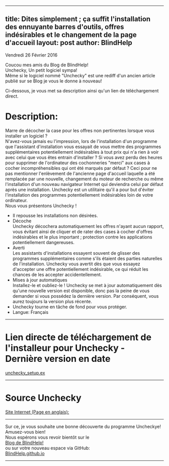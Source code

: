 ﻿
---
title: Dites simplement ; ça suffit l'installation des ennuyante  barres d'outils, offres indésirables et le changement de la page d'accueil
layout: post
author: BlindHelp
---

<footer>Vendredi 26 Février 2016</footer>


Coucou mes amis du Blog de BlindHelp!   
Unchecky, Un petit logiciel sympa!   
Même si le logiciel  nommé "Unchecky" est une rediff d'un ancien article publié sur se Blog je vous le donne à nouveau!   

Ci-dessous, je vous met sa description ainsi qu'un lien de téléchargement direct.   

# Description: #
Marre de décocher la case pour les offres non pertinentes lorsque vous installer un logiciel ?    
N'avez-vous jamais eu l'impression, lors de l'installation d'un programme que l'assistant d'installation vous essayait de vous mettre des programmes supplémentaires potentiellement indésirables à tout prix qui n'a rien à voir avec celui que vous êtes entrain d'installer ? Si vous avez perdu des heures pour supprimer de l'ordinateur des cochonneries "merci" aux cases à cocher incompréhensibles qui ont été marqués par défaut ? Ceci pour ne pas mentionner l'enlèvement de l'ancienne page d'accueil laquelle a été remplacée par une nouvelle, changement du  moteur de recherche ou même l'installation d'un nouveau navigateur Internet qui deviendra celui par défaut après une installation. Unchecky est un utilitaire qu'il a pour but d'éviter l'installation des programmes potentiellement indésirables loin de votre ordinateur.     
Nous vous présentons Unchecky !   


- Il repousse les installations non désirées.    
- Décoche    
Unchecky décochera automatiquement les offres n'ayant aucun rapport, vous évitant ainsi de cliquer et de rater des cases à cocher d'offres indésirables et le plus important ; protection contre les applications potentiellement dangereuses.   
- Averti   
Les assistants d'installations essayent souvent de glisser des programmes supplémentaires comme s'ils étaient des parties naturelles de l'installation. Unchecky vous avertit dès que vous essayez d'accepter une offre potentiellement indésirable, ce qui réduit les chances de les accepter accidentellement.    
- Mises à jour automatiques    
Installez-le et oubliez-le ! Unchecky se met à jour automatiquement dès qu'une nouvelle version est disponible, donc pas la peine de vous demander si vous possédez la dernière version. Par conséquent, vous aurez toujours la version plus récente.    
- Unchecky tourne en tâche de fond pour vous protéger.    
- Langue: Français    

------------------------------------------------------------------------

# Lien directe de téléchargement de l'installeur pour Unchecky - Dernière version en date #
[unchecky_setup.ex](http://unchecky.com/files/unchecky_setup.exe)

------------------------------------------------------------------------

# Source Unchecky #
[Site Internet \(Page en anglais)\:](http://unchecky.com/)

------------------------------------------------------------------------

Sur ce, je vous souhaite une bonne découverte du programme Uncheckye!    
Amusez-vous bien!   
Nous espérons vous revoir bientôt sur le   
 [Blog de BlindHelp!](http://blindhelp.blogspot.fr/)     
 ou sur  votre nouveau espace via GitHub:                     
[BlindHelp.github.io](https://blindhelp.github.io)                    

---
